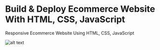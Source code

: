 # Build & Deploy Ecommerce Website With HTML, CSS, JavaScript

Responsive Ecommerce Website Using HTML, CSS, JavaScript

![alt text]([https://github.com/[17yo17]/[Online-Shopping-Site]/[img]/homepage.png?raw=true](https://github.com/17yo17/Online-Shopping-Site/blob/main/img/homepage.jpg?raw=true))
